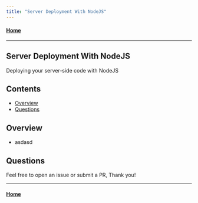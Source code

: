 ```yaml
---
title: "Server Deployment With NodeJS"
---
```


#### [Home](https://pikaxyz420.github.io/guides/)

---

## Server Deployment With NodeJS

Deploying your server-side code with NodeJS

## Contents

- [Overview](#overview)
- [Questions](#questions)

## Overview

- asdasd

## Questions

Feel free to open an issue or submit a PR, Thank you!

---

#### [Home](https://pikaxyz420.github.io/guides/)
